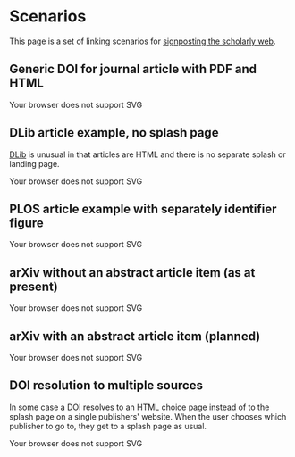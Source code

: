 # Scenarios

This page is a set of linking scenarios for [signposting the scholarly web](README.md).

## Generic DOI for journal article with PDF and HTML

<object type="image/svg+xml" data="journal_with_pdf_html.svg">Your browser does not support SVG</object>

## DLib article example, no splash page

[DLib](http://dlib.org/) is unusual in that articles are HTML and there is no separate splash or landing page.
 
<object type="image/svg+xml" data="dlib_article.svg">Your browser does not support SVG</object>

## PLOS article example with separately identifier figure

<object type="image/svg+xml" data="plos_with_component_image.svg">Your browser does not support SVG</object>

## arXiv without an abstract article item (as at present)

<object type="image/svg+xml" data="arxiv_no_item.svg">Your browser does not support SVG</object>

## arXiv with an abstract article item (planned)

<object type="image/svg+xml" data="arxiv_plan.svg">Your browser does not support SVG</object>

## DOI resolution to multiple sources

In some case a DOI resolves to an HTML choice page instead of to the splash page on a single publishers' website. When the user chooses which publisher to go to, they get to a splash page as usual.

<object type="image/svg+xml" data="multiple_resolution_by_html.svg">Your browser does not support SVG</object>
